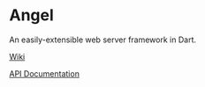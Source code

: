 # Angel
An easily-extensible web server framework in Dart.

[Wiki](https://github.com/angel-dart/angel/wiki)

[API Documentation](http://www.dartdocs.org/documentation/angel_framework/latest)
